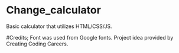 # Change_calculator
Basic calculator that utilizes HTML/CSS/JS.

#Credits;
Font was used from Google fonts.
Project idea provided by Creating Coding Careers.

